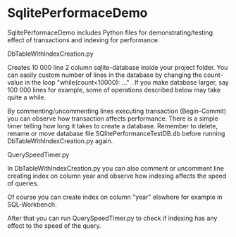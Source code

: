 # SqlitePerformaceDemo
SqlitePerformaceDemo includes Python files for demonstrating/testing effect of transactions and indexing for performance.


DbTableWithIndexCreation.py

Creates 10 000 line 2 column sqlite-database inside your project folder. 
You can easily custom number of lines in the database by changing the count-value in the loop "while(count<10000): ..." .
If you make database larger, say 100 000 lines for example, some of operations described below may take quite a while. 

By commenting/uncommenting lines executing transaction (Begin-Commit) you can observe how transaction affects performance: 
There is a simple timer telling how long it takes to create a database.
Remember to delete, rename or move database file SQlitePerformanceTestDB.db before running DbTableWithIndexCreation.py again.

QuerySpeedTimer.py

In DbTableWithIndexCreation.py you can also comment or uncomment line creating index on column year and observe how indexing affects the speed of queries.

Of course you can create index on column "year" elswhere for example in SQL-Workbench.

After that you can run QuerySpeedTimer.py to check if indexing has any effect to the speed of the query.

